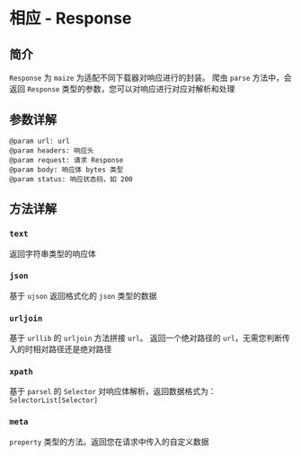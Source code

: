 # 相应 - Response

## 简介

`Response` 为 `maize` 为适配不同下载器对响应进行的封装。
爬虫 `parse` 方法中，会返回 `Response` 类型的参数，您可以对响应进行对应对解析和处理

## 参数详解

```text
@param url: url
@param headers: 响应头
@param request: 请求 Response
@param body: 响应体 bytes 类型
@param status: 响应状态码，如 200
```

## 方法详解

### `text`

返回字符串类型的响应体

### `json`

基于 `ujson` 返回格式化的 `json` 类型的数据

### `urljoin`

基于 `urllib` 的 `urljoin` 方法拼接 `url`。
返回一个绝对路径的 `url`，无需您判断传入的时相对路径还是绝对路径

### `xpath`

基于 `parsel` 的 `Selector` 对响应体解析，返回数据格式为：`SelectorList[Selector]`

### `meta`

`property` 类型的方法。返回您在请求中传入的自定义数据
